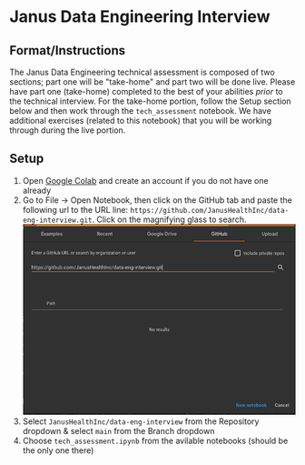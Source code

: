 # Janus Data Engineering Interview

## Format/Instructions

The Janus Data Engineering technical assessment is composed of two sections; part one will be "take-home" and part two will be done live. Please have part one (take-home) completed to the best of your abilities _prior_ to the technical interview. For the take-home portion, follow the Setup section below and then work through the `tech_assessment` notebook. We have additional exercises (related to this notebook) that you will be working through during the live portion.

## Setup

1. Open [Google Colab](https://colab.research.google.com/) and create an account if you do not have one already
2. Go to File -> Open Notebook, then click on the GitHub tab and paste the following url to the URL line: `https://github.com/JanusHealthInc/data-eng-interview.git`. Click on the magnifying glass to search.
![Colab GitHub Setup](images/colab_repo_setup.png)
3. Select `JanusHealthInc/data-eng-interview` from the Repository dropdown & select `main` from the Branch dropdown
4. Choose `tech_assessment.ipynb` from the avilable notebooks (should be the only one there)

